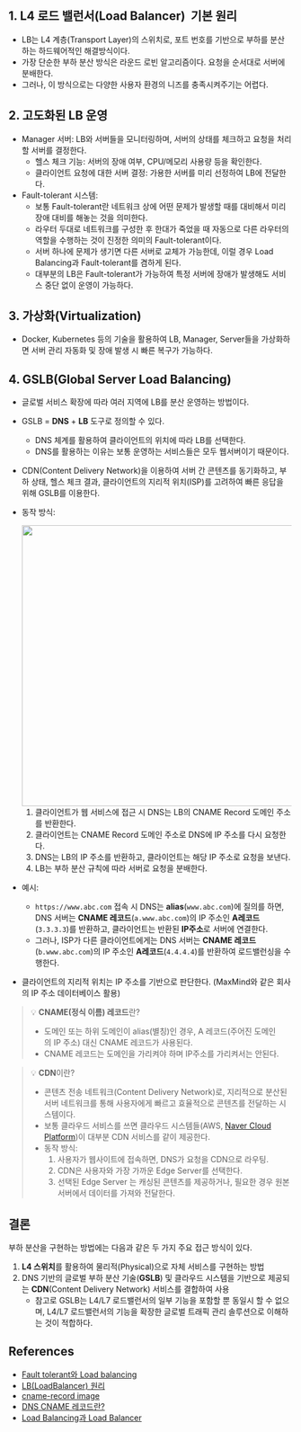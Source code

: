 ## 1. L4  **로드 밸런서(Load Balancer)  기본 원리**

- LB는 L4 계층(Transport Layer)의 스위치로, 포트 번호를 기반으로 부하를 분산하는 하드웨어적인 해결방식이다.
- 가장 단순한 부하 분산 방식은 라운드 로빈 알고리즘이다. 요청을 순서대로 서버에 분배한다.
- 그러나, 이 방식으로는 다양한 사용자 환경의 니즈를 충족시켜주기는 어렵다.

## 2. **고도화된 LB 운영**

- Manager 서버: LB와 서버들을 모니터링하며, 서버의 상태를 체크하고 요청을 처리할 서버를 결정한다.
    - 헬스 체크 기능: 서버의 장애 여부, CPU/메모리 사용량 등을 확인한다.
    - 클라이언트 요청에 대한 서버 결정: 가용한 서버를 미리 선정하여 LB에 전달한다.
- Fault-tolerant 시스템:
    - 보통 Fault-tolerant란 네트워크 상에 어떤 문제가 발생할 때를 대비해서 미리 장애 대비를 해놓는 것을 의미한다.
    - 라우터 두대로 네트워크를 구성한 후 한대가 죽었을 때 자동으로 다른 라우터의 역할을 수행하는 것이 진정한 의미의 Fault-tolerant이다.
    - 서버 하나에 문제가 생기면 다른 서버로 교체가 가능한데, 이럴 경우 Load Balancing과 Fault-tolerant를 겸하게 된다.
    - 대부분의 LB은 Fault-tolerant가 가능하여 특정 서버에 장애가 발생해도 서비스 중단 없이 운영이 가능하다.

## 3. **가상화(Virtualization)**

- Docker, Kubernetes 등의 기술을 활용하여 LB, Manager, Server들을 가상화하면 서버 관리 자동화 및 장애 발생 시 빠른 복구가 가능하다.

## **4. GSLB(Global Server Load Balancing)**

- 글로벌 서비스 확장에 따라 여러 지역에 LB를 분산 운영하는 방법이다.
- GSLB = **DNS** + **LB** 도구로 정의할 수 있다.
    - DNS 체계를 활용하여 클라이언트의 위치에 따라 LB를 선택한다.
    - DNS를 활용하는 이유는 보통 운영하는 서비스들은 모두 웹서버이기 때문이다.
- CDN(Content Delivery Network)을 이용하여 서버 간 콘텐츠를 동기화하고, 부하 상태, 헬스 체크 결과, 클라이언트의 지리적 위치(ISP)를 고려하여 빠른 응답을 위해 GSLB를 이용한다.
- 동작 방식:
    
    <img src="https://github.com/user-attachments/assets/6f53880d-f566-409a-ab51-75090c91475e" width="500">
    
    1. 클라이언트가 웹 서비스에 접근 시 DNS는 LB의 CNAME Record 도메인 주소를 반환한다.
    2. 클라이언트는 CNAME Record 도메인 주소로 DNS에 IP 주소를 다시 요청한다.
    3. DNS는 LB의 IP 주소를 반환하고, 클라이언트는 해당 IP 주소로 요청을 보낸다.
    4. LB는 부하 분산 규칙에 따라 서버로 요청을 분배한다.
- 예시:
    - `https://www.abc.com` 접속 시 DNS는 **alias**(`www.abc.com`)에 질의를 하면, DNS 서버는 **CNAME 레코드**(`a.www.abc.com`)의 IP 주소인 **A레코드**(`3.3.3.3`)를 반환하고, 클라이언트는 반환된 **IP주소**로 서버에 연결한다.
    - 그러나, ISP가 다른 클라이언트에게는 DNS 서버는 **CNAME 레코드**(`b.www.abc.com`)의 IP 주소인 **A레코드**(`4.4.4.4`)를 반환하여 로드밸런싱을 수행한다.
- 클라이언트의 지리적 위치는 IP 주소를 기반으로 판단한다. (MaxMind와 같은 회사의 IP 주소 데이터베이스 활용)

> 💡 **CNAME(정식 이름) 레코드**란?
> 
> - 도메인 또는 하위 도메인이 alias(별칭)인 경우, A 레코드(주어진 도메인의 IP 주소) 대신 CNAME 레코드가 사용된다.
> - CNAME 레코드는 도메인을 가리켜야 하며 IP주소를 가리켜서는 안된다.

> 💡 **CDN**이란?
> 
> - 콘텐츠 전송 네트워크(Content Delivery Network)로, 지리적으로 분산된 서버 네트워크를 통해 사용자에게 빠르고 효율적으로 콘텐츠를 전달하는 시스템이다.
> - 보통 클라우드 서비스를 쓰면 클라우드 시스템들(AWS, [Naver Cloud Platform](https://www.gov-ncloud.com/product/contentDelivery/globalCdn#overview))이 대부분 CDN 서비스를 같이 제공한다.
> - 동작 방식:
>     1. 사용자가 웹사이트에 접속하면, DNS가 요청을 CDN으로 라우팅.
>     2. CDN은 사용자와 가장 가까운 Edge Server를 선택한다.
>     3. 선택된 Edge Server 는 캐싱된 콘텐츠를 제공하거나, 필요한 경우 원본 서버에서 데이터를 가져와 전달한다.

## 결론

부하 분산을 구현하는 방법에는 다음과 같은 두 가지 주요 접근 방식이 있다.

1. **L4 스위치**를 활용하여 물리적(Physical)으로 자체 서비스를 구현하는 방법
2. DNS 기반의 글로벌 부하 분산 기술(**GSLB**) 및 클라우드 시스템을 기반으로 제공되는 **CDN**(Content Delivery Network) 서비스를 결합하여 사용
    - 참고로 GSLB는 L4/L7 로드밸런서의 일부 기능을 포함할 뿐 동일시 할 수 없으며, L4/L7 로드밸런서의 기능을 확장한 글로벌 트래픽 관리 솔루션으로 이해하는 것이 적합하다.

## References

- [Fault tolerant와 Load balancing](https://1sangcoder.tistory.com/217)
- [LB(LoadBalancer) 원리](https://techblog-history-younghunjo1.tistory.com/568)
- [cname-record image](https://www.mailersend.com/blog/cname-record)
- [DNS CNAME 레코드란?](https://www.cloudflare.com/ko-kr/learning/dns/dns-records/dns-cname-record/)
- [Load Balancing과 Load Balancer](https://www.stevenjlee.net/2020/06/30/%EC%9D%B4%ED%95%B4%ED%95%98%EA%B8%B0-%EB%84%A4%ED%8A%B8%EC%9B%8C%ED%81%AC%EC%9D%98-%EB%B6%80%ED%95%98%EB%B6%84%EC%82%B0-%EB%A1%9C%EB%93%9C%EB%B0%B8%EB%9F%B0%EC%8B%B1-load-balancing-%EA%B7%B8/)
